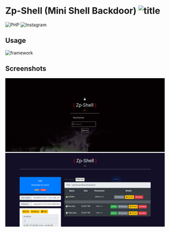 # Zp-Shell (Mini Shell Backdoor) ![title](https://img.icons8.com/officexs/2x/search.png)
![PHP](https://img.shields.io/badge/Language-PHP-lightgrey) ![Instagram](https://img.shields.io/badge/instagram-%40rezadkim-ff69b4)

Usage
----
![framework](https://img.shields.io/badge/Framework-Bootstrap%204-blueviolet)

Screenshots
----
![Screenshot](https://raw.githubusercontent.com/rezadkim/Zp-Shell/master/Screenshot/login-shell.png)
![Screenshot](https://raw.githubusercontent.com/rezadkim/Zp-Shell/master/Screenshot/main.png)
